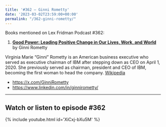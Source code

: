 ```yaml
---
title: '#362 – Ginni Rometty'
date: '2023-03-02T23:59:00+00:00'
permalink: "/362-ginni-rometty/"
---
```


Books mentioned on Lex Fridman Podcast #362:

1. <b><a href="https://amzn.to/3Yj1ztU" target="_blank" rel="sponsored noopener noreferrer">Good Power: Leading Positive Change in Our Lives, Work, and World</a></b> by Ginni Rometty

Virginia Marie “Ginni” Rometty is an American business executive who served as executive chairman of IBM after stepping down as CEO on April 1, 2020. She previously served as chairman, president and CEO of IBM, becoming the first woman to head the company. <a href="https://en.wikipedia.org/wiki/Ginni_Rometty" target="_blank">Wikipedia</a>

- <a href="https://x.com/GinniRometty" target="_blank">https://x.com/GinniRometty</a>
- <a href="https://www.linkedin.com/in/ginnirometty/" target="_blank">https://www.linkedin.com/in/ginnirometty/</a>

- - - - - -

## Watch or listen to episode #362

{% include youtube.html id='XiCxj-bXu5M' %}